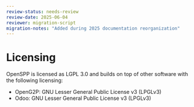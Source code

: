 ```yaml
---
review-status: needs-review
review-date: 2025-06-04
reviewer: migration-script
migration-notes: "Added during 2025 documentation reorganization"
---
```


# Licensing

OpenSPP is licensed as LGPL 3.0 and builds on top of other software with the following licensing:

- OpenG2P: GNU Lesser General Public License v3 (LPGLv3)
- Odoo: GNU Lesser General Public License v3 (LPGLv3)
